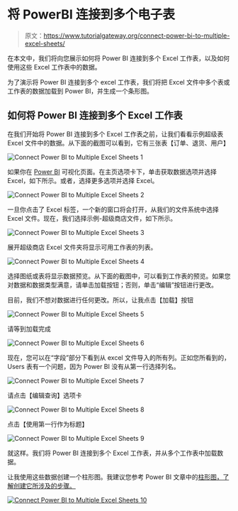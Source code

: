 # 将 PowerBI 连接到多个电子表

> 原文：<https://www.tutorialgateway.org/connect-power-bi-to-multiple-excel-sheets/>

在本文中，我们将向您展示如何将 Power BI 连接到多个 Excel 工作表，以及如何使用这些 Excel 工作表中的数据。

为了演示将 Power BI 连接到多个 excel 工作表，我们将把 Excel 文件中多个表或工作表的数据加载到 Power BI，并生成一个条形图。

## 如何将 Power BI 连接到多个 Excel 工作表

在我们开始将 Power BI 连接到多个 Excel 工作表之前，让我们看看示例超级表 Excel 文件中的数据。从下面的截图可以看到，它有三张表【订单、退货、用户】

![Connect Power BI to Multiple Excel Sheets 1](img/8e88a3b39fa51a32eba8a97a8bbc5bfa.png)

如果你在 [Power BI](https://www.tutorialgateway.org/power-bi-tutorial/) 可视化页面。在主页选项卡下，单击获取数据选项并选择 Excel，如下所示。或者，选择更多选项并选择 Excel。

![Connect Power BI to Multiple Excel Sheets 2](img/39082f35fe11a4ecddd425aaa76b4521.png)

一旦你点击了 Excel 标签，一个新的窗口将会打开，从我们的文件系统中选择 Excel 文件。现在，我们选择示例-超级商店文件，如下所示。

![Connect Power BI to Multiple Excel Sheets 3](img/24e5a2cd2eaf5793717275cde86bd550.png)

展开超级商店 Excel 文件夹将显示可用工作表的列表。

![Connect Power BI to Multiple Excel Sheets 4](img/7bd989616ddee09e30658ccdd7feffe3.png)

选择图纸或表将显示数据预览。从下面的截图中，可以看到工作表的预览。如果您对数据和数据类型满意，请单击加载按钮；否则，单击“编辑”按钮进行更改。

目前，我们不想对数据进行任何更改。所以，让我点击【加载】按钮

![Connect Power BI to Multiple Excel Sheets 5](img/e7788476d28c291930f060a765d53060.png)

请等到加载完成

![Connect Power BI to Multiple Excel Sheets 6](img/3581a1b02006c841da817c1b923cd4a2.png)

现在，您可以在“字段”部分下看到从 excel 文件导入的所有列。正如您所看到的，Users 表有一个问题，因为 Power BI 没有从第一行选择列名。

![Connect Power BI to Multiple Excel Sheets 7](img/ad40ad3e2d54d83efb860b2910b78c7e.png)

请点击【编辑查询】选项卡

![Connect Power BI to Multiple Excel Sheets 8](img/0e717c00f398cbd37cfae480881d4422.png)

点击【使用第一行作为标题】

![Connect Power BI to Multiple Excel Sheets 9](img/e8d4014f619ab1122da82543bbbdac9b.png)

就这样。我们将 Power BI 连接到多个 Excel 工作表，并从多个工作表中加载数据。

让我使用这些数据创建一个柱形图。我建议您参考 Power BI 文章中的[柱形图，了解创建它所涉及的步骤。](https://www.tutorialgateway.org/column-chart-in-power-bi/)

[![Connect Power BI to Multiple Excel Sheets 10](img/fd2950b22bf545db07c7cba2eab90a9d.png)](https://www.tutorialgateway.org/column-chart-in-power-bi/)